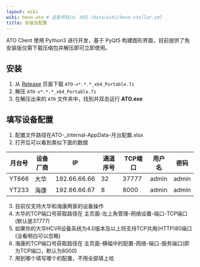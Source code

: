 ```yaml
---
layout: wiki
wiki: hexo-ato # 这是项目id，对应 /data/wiki/hexo-stellar.yml
title: 安装及配置
---
```


ATO Client 使用 Python3 进行开发，基于 PyQt5 构建图形界面，目前提供了免安装版仅需下载压缩包并解压即可立即使用。


## 安装
1. 从 [Release](https://gitee.com/picklemorty/ATOClient/releases/latest) 页面下载 `ATO-v*.*.*_x64_Portable.7z`
2. 解压 `ATO-v*.*.*_x64_Portable.7z`
3. 在解压出来的 `ATO` 文件夹中，找到并双击运行 **ATO.exe**



## 填写设备配置

1. 配置文件路径在ATO-_internal-AppData-月台配置.xlsx
2. 打开后可以看到类似下面的数据


|月台号|设备厂商|IP|通道序号|TCP端口|用户名|密码|
|----|----|----|----|----|----|----|
|YT666|大华|192.66.66.66|32|37777|admin|admin|
|YT233|海康|192.66.66.67|8|8000|admin|admin|


3. 目前仅支持大华和海康两家的设备操作
4. 大华的TCP端口号获取路径在 主页面-左上角管理-网络设置-端口-TCP端口(默认是37777)
5. 如果你的大华HCVR设备系统为4.0版本及以上将支持TCP共用(HTTP)80端口(没看明白可以忽略)
6. 海康的TCP端口号获取路径在 主页面-横幅中的配置-网络-端口-服务端口(即为TCP端口，默认为8000)
7. 用到哪个填写哪个的配置，不用全部填上哈

